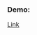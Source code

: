 ### Demo:
[Link](https://github.com/Jamescuii/JamesCui400Projects/assets/122611174/daa396a9-59b6-4070-8d74-8d1809de5197)

